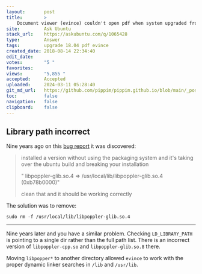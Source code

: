 ```yaml
---
layout:       post
title:        >
    Document viewer (evince) couldn't open pdf when system upgraded from 16.04 to 18.04
site:         Ask Ubuntu
stack_url:    https://askubuntu.com/q/1065428
type:         Answer
tags:         upgrade 18.04 pdf evince
created_date: 2018-08-14 22:34:40
edit_date:    
votes:        "5 "
favorites:    
views:        "5,855 "
accepted:     Accepted
uploaded:     2024-03-11 05:28:40
git_md_url:   https://github.com/pippim/pippim.github.io/blob/main/_posts/2018/2018-08-14-Document-viewer-_evince_-couldn_t-open-pdf-when-system-upgraded-from-16.04-to-18.04.md
toc:          false
navigation:   false
clipboard:    false
---
```


## Library path incorrect

Nine years ago on this [bug report][1] it was discovered:

> installed a version without using the packaging system and it's taking  
> over the ubuntu build and breaking your installation  
>   
> " libpoppler-glib.so.4 => /usr/local/lib/libpoppler-glib.so.4  
> (0xb78b0000)"  
>   
> clean that and it should be working correctly  

The solution was to remove:

``` 
sudo rm -f /usr/local/lib/libpoppler-glib.so.4
```


----------

Nine years later and you have a similar problem.  Checking `LD_LIBRARY_PATH` is pointing to a single dir rather than the full path list. There is an incorrect version of `libpoppler-cpp.so` and `libpoppler-glib.so.8` there.

Moving `libpopper*` to another directory allowed `evince` to work with the proper dynamic linker searches in `/lib` and `/usr/lib`.

  [1]: https://bugs.launchpad.net/ubuntu/+source/evince/+bug/363355
